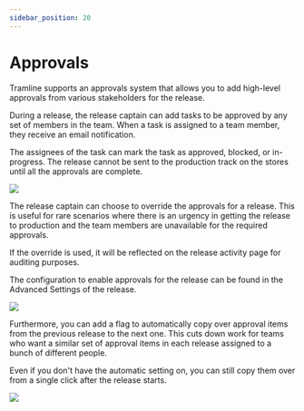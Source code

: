 ```yaml
---
sidebar_position: 20
---
```


# Approvals

Tramline supports an approvals system that allows you to add high-level approvals from various stakeholders for the release.

During a release, the release captain can add tasks to be approved by any set of members in the team. When a task is assigned to a team member, they receive an email notification.

The assignees of the task can mark the task as approved, blocked, or in-progress. The release cannot be sent to the production track on the stores until all the approvals are complete.

![](/img/approvals-release.png)

The release captain can choose to override the approvals for a release. This is useful for rare scenarios where there is an urgency in getting the release to production and the team members are unavailable for the required approvals.

If the override is used, it will be reflected on the release activity page for auditing purposes.

The configuration to enable approvals for the release can be found in the Advanced Settings of the release.

![](/img/approvals.png)

Furthermore, you can add a flag to automatically copy over approval items from the previous release to the next one. This cuts down work for teams who want a similar set of approval items in each release assigned to a bunch of different people.

Even if you don't have the automatic setting on, you can still copy them over from a single click after the release starts.

![](/img/approvals-actions.png)
